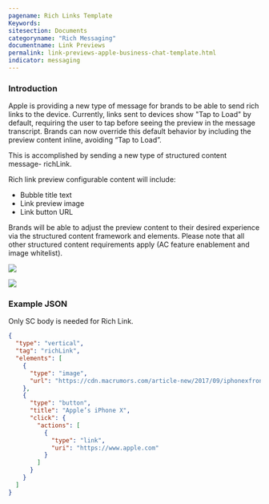 ```yaml
---
pagename: Rich Links Template
Keywords:
sitesection: Documents
categoryname: "Rich Messaging"
documentname: Link Previews
permalink: link-previews-apple-business-chat-template.html
indicator: messaging
---
```


### Introduction

Apple is providing a new type of message for brands to be able to send rich links to the device. Currently, links sent to devices show "Tap to Load" by default, requiring the user to tap before seeing the preview in the message transcript. Brands can now override this default behavior by including the preview content inline, avoiding “Tap to Load”.

This is accomplished by sending a new type of structured content message- richLink.

Rich link preview configurable content will include:

* Bubble title text
* Link preview image
* Link button URL

Brands will be able to adjust the preview content to their desired experience via the structured content framework and elements. Please note that all other structured content requirements apply (AC feature enablement and image whitelist).

![](img/link_preview_abc0.jpg)

![](img/link_preview_abc1.png)

### Example JSON

Only SC body is needed for Rich Link.

```json
{
  "type": "vertical",
  "tag": "richLink",
  "elements": [
    {
      "type": "image",
      "url": "https://cdn.macrumors.com/article-new/2017/09/iphonexfrontback-800x573.jpg"
    },
    {
      "type": "button",
      "title": "Apple’s iPhone X",
      "click": {
        "actions": [
          {
            "type": "link",
            "uri": "https://www.apple.com"
          }
        ]
      }
    }
  ]
}
```